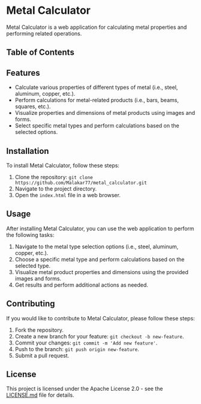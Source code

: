 # Metal Calculator

Metal Calculator is a web application for calculating metal properties and performing related operations.

## Table of Contents

## Features
- Calculate various properties of different types of metal (i.e., steel, aluminum, copper, etc.).
- Perform calculations for metal-related products (i.e., bars, beams, squares, etc.).
- Visualize properties and dimensions of metal products using images and forms.
- Select specific metal types and perform calculations based on the selected options.

## Installation
To install Metal Calculator, follow these steps:
1. Clone the repository: `git clone https://github.com/Malakar77/metal_calculator.git`
2. Navigate to the project directory.
3. Open the `index.html` file in a web browser.

## Usage
After installing Metal Calculator, you can use the web application to perform the following tasks:
1. Navigate to the metal type selection options (i.e., steel, aluminum, copper, etc.).
2. Choose a specific metal type and perform calculations based on the selected type.
3. Visualize metal product properties and dimensions using the provided images and forms.
4. Get results and perform additional actions as needed.

## Contributing
If you would like to contribute to Metal Calculator, please follow these steps:
1. Fork the repository.
2. Create a new branch for your feature: `git checkout -b new-feature`.
3. Commit your changes: `git commit -m 'Add new feature'`.
4. Push to the branch: `git push origin new-feature`.
5. Submit a pull request.
   
## License
This project is licensed under the Apache License 2.0 - see the [LICENSE.md](LICENSE.md) file for details.
